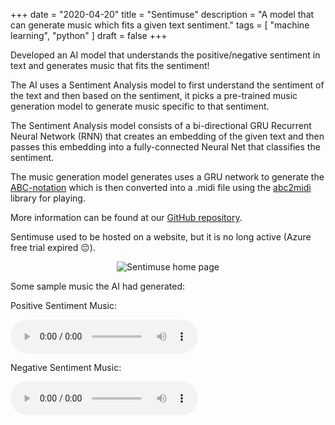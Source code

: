 +++
date = "2020-04-20"
title = "Sentimuse"
description = "A model that can generate music which fits a given text sentiment."
tags = [
    "machine learning",
    "python"
]
draft = false
+++

Developed an AI model that understands the positive/negative sentiment in text and generates music that fits the sentiment!

The AI uses a Sentiment Analysis model to first understand the sentiment of the text and then based on the sentiment, it picks a pre-trained music generation model to generate music specific to that sentiment.

The Sentiment Analysis model consists of a bi-directional GRU Recurrent Neural Network (RNN) that creates an embedding of the given text and then passes this embedding into a fully-connected Neural Net that classifies the sentiment.

The music generation model generates uses a GRU network to generate the [ABC-notation](https://abcnotation.com/learn) which is then converted into a .midi file using the [abc2midi](http://abc.sourceforge.net/abcMIDI/original/) library for playing.

More information can be found at our [GitHub repository](https://github.com/grumpypenny/sentiment-analysis-and-music-generation).

Sentimuse used to be hosted on a website, but it is no long active (Azure free trial expired 😔).

<div style="text-align: center">
  <img  src="/img/projects/sentimuse/sentimuse.png" alt="Sentimuse home page"/>
</div>

Some sample music the AI had generated:

Positive Sentiment Music:

<audio src="/audio/sentimuse/happy.mp3" controls></audio>

Negative Sentiment Music:

<audio src="/audio/sentimuse/sad.mp3" controls></audio>
